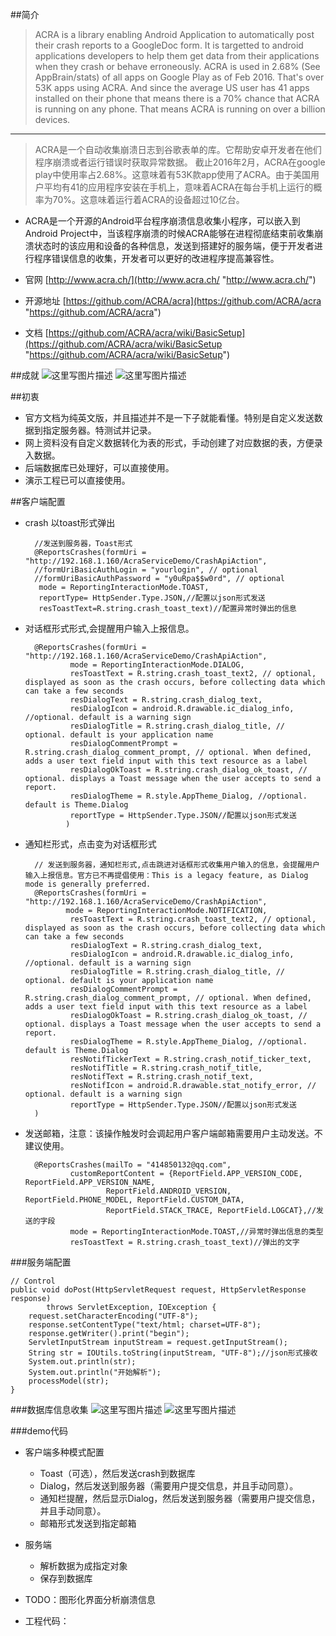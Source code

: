 ##简介
>ACRA is a library enabling Android Application to automatically post their crash reports to a GoogleDoc form. It is targetted to android applications developers to help them get data from their applications when they crash or behave erroneously.
ACRA is used in 2.68% (See AppBrain/stats) of all apps on Google Play as of Feb 2016. That's over 53K apps using ACRA. And since the average US user has 41 apps installed on their phone that means there is a 70% chance that ACRA is running on any phone. That means ACRA is running on over a billion devices.

---

> ACRA是一个自动收集崩溃日志到谷歌表单的库。它帮助安卓开发者在他们程序崩溃或者运行错误时获取异常数据。
截止2016年2月，ACRA在google play中使用率占2.68%。这意味着有53K款app使用了ACRA。由于美国用户平均有41的应用程序安装在手机上，意味着ACRA在每台手机上运行的概率为70%。这意味着运行着ACRA的设备超过10亿台。


* ACRA是一个开源的Android平台程序崩溃信息收集小程序，可以嵌入到Android Project中，当该程序崩溃的时候ACRA能够在进程彻底结束前收集崩溃状态时的该应用和设备的各种信息，发送到搭建好的服务端，便于开发者进行程序错误信息的收集，开发者可以更好的改进程序提高兼容性。

* 官网 [http://www.acra.ch/](http://www.acra.ch/ "http://www.acra.ch/")
* 开源地址 [https://github.com/ACRA/acra](https://github.com/ACRA/acra "https://github.com/ACRA/acra")
* 文档 [https://github.com/ACRA/acra/wiki/BasicSetup](https://github.com/ACRA/acra/wiki/BasicSetup "https://github.com/ACRA/acra/wiki/BasicSetup")

##成就
![这里写图片描述](http://img.blog.csdn.net/20170110152203985?watermark/2/text/aHR0cDovL2Jsb2cuY3Nkbi5uZXQvd2d5c2NzZg==/font/5a6L5L2T/fontsize/400/fill/I0JBQkFCMA==/dissolve/70/gravity/SouthEast)
![这里写图片描述](http://img.blog.csdn.net/20170110152215219?watermark/2/text/aHR0cDovL2Jsb2cuY3Nkbi5uZXQvd2d5c2NzZg==/font/5a6L5L2T/fontsize/400/fill/I0JBQkFCMA==/dissolve/70/gravity/SouthEast)

##初衷
* 官方文档为纯英文版，并且描述并不是一下子就能看懂。特别是自定义发送数据到指定服务器。特测试并记录。
* 网上资料没有自定义数据转化为表的形式，手动创建了对应数据的表，方便录入数据。
* 后端数据库已处理好，可以直接使用。
* 演示工程已可以直接使用。

##客户端配置

* crash 以toast形式弹出

		//发送到服务器，Toast形式
		@ReportsCrashes(formUri = "http://192.168.1.160/AcraServiceDemo/CrashApiAction",
		//formUriBasicAuthLogin = "yourlogin", // optional
		//formUriBasicAuthPassword = "y0uRpa$$w0rd", // optional
		 mode = ReportingInteractionMode.TOAST,
		 reportType= HttpSender.Type.JSON,//配置以json形式发送
		 resToastText=R.string.crash_toast_text)//配置异常时弹出的信息

* 对话框形式形式,会提醒用户输入上报信息。
	
		@ReportsCrashes(formUri = "http://192.168.1.160/AcraServiceDemo/CrashApiAction",
		        mode = ReportingInteractionMode.DIALOG,
		        resToastText = R.string.crash_toast_text2, // optional, displayed as soon as the crash occurs, before collecting data which can take a few seconds
		        resDialogText = R.string.crash_dialog_text,
		        resDialogIcon = android.R.drawable.ic_dialog_info, //optional. default is a warning sign
		        resDialogTitle = R.string.crash_dialog_title, // optional. default is your application name
		        resDialogCommentPrompt = R.string.crash_dialog_comment_prompt, // optional. When defined, adds a user text field input with this text resource as a label
		        resDialogOkToast = R.string.crash_dialog_ok_toast, // optional. displays a Toast message when the user accepts to send a report.
		        resDialogTheme = R.style.AppTheme_Dialog, //optional. default is Theme.Dialog
		        reportType = HttpSender.Type.JSON//配置以json形式发送
		       )


* 通知栏形式，点击变为对话框形式

		// 发送到服务器，通知栏形式,点击跳进对话框形式收集用户输入的信息，会提醒用户输入上报信息。官方已不再提倡使用：This is a legacy feature, as Dialog mode is generally preferred.
		@ReportsCrashes(formUri = "http://192.168.1.160/AcraServiceDemo/CrashApiAction",
		       mode = ReportingInteractionMode.NOTIFICATION,
		        resToastText = R.string.crash_toast_text2, // optional, displayed as soon as the crash occurs, before collecting data which can take a few seconds
		        resDialogText = R.string.crash_dialog_text,
		        resDialogIcon = android.R.drawable.ic_dialog_info, //optional. default is a warning sign
		        resDialogTitle = R.string.crash_dialog_title, // optional. default is your application name
		        resDialogCommentPrompt = R.string.crash_dialog_comment_prompt, // optional. When defined, adds a user text field input with this text resource as a label
		        resDialogOkToast = R.string.crash_dialog_ok_toast, // optional. displays a Toast message when the user accepts to send a report.
		        resDialogTheme = R.style.AppTheme_Dialog, //optional. default is Theme.Dialog
		        resNotifTickerText = R.string.crash_notif_ticker_text,
		        resNotifTitle = R.string.crash_notif_title,
		        resNotifText = R.string.crash_notif_text,
		        resNotifIcon = android.R.drawable.stat_notify_error, // optional. default is a warning sign
		        reportType = HttpSender.Type.JSON//配置以json形式发送
		)

* 发送邮箱，注意：该操作触发时会调起用户客户端邮箱需要用户主动发送。不建议使用。

		@ReportsCrashes(mailTo = "414850132@qq.com",
		        customReportContent = {ReportField.APP_VERSION_CODE, ReportField.APP_VERSION_NAME,
		                ReportField.ANDROID_VERSION, ReportField.PHONE_MODEL, ReportField.CUSTOM_DATA,
		                ReportField.STACK_TRACE, ReportField.LOGCAT},//发送的字段
		        mode = ReportingInteractionMode.TOAST,//异常时弹出信息的类型
		        resToastText = R.string.crash_toast_text)//弹出的文字

###服务端配置

	// Control
	public void doPost(HttpServletRequest request, HttpServletResponse response)
			throws ServletException, IOException {
		request.setCharacterEncoding("UTF-8");
		response.setContentType("text/html; charset=UTF-8");
		response.getWriter().print("begin");
		ServletInputStream inputStream = request.getInputStream();
		String str = IOUtils.toString(inputStream, "UTF-8");//json形式接收
		System.out.println(str);
		System.out.println("开始解析");
		processModel(str);
	}

###数据库信息收集
![这里写图片描述](http://img.blog.csdn.net/20170110152249485?watermark/2/text/aHR0cDovL2Jsb2cuY3Nkbi5uZXQvd2d5c2NzZg==/font/5a6L5L2T/fontsize/400/fill/I0JBQkFCMA==/dissolve/70/gravity/SouthEast)
![这里写图片描述](http://img.blog.csdn.net/20170110152258310?watermark/2/text/aHR0cDovL2Jsb2cuY3Nkbi5uZXQvd2d5c2NzZg==/font/5a6L5L2T/fontsize/400/fill/I0JBQkFCMA==/dissolve/70/gravity/SouthEast)

###demo代码
* 客户端多种模式配置
	* Toast（可选），然后发送crash到数据库
	* Dialog，然后发送到服务器（需要用户提交信息，并且手动同意）。
	* 通知栏提醒，然后显示Dialog，然后发送到服务器（需要用户提交信息，并且手动同意）。
	* 邮箱形式发送到指定邮箱
* 服务端
	* 解析数据为成指定对象
	* 保存到数据库

* TODO：图形化界面分析崩溃信息

* 工程代码：